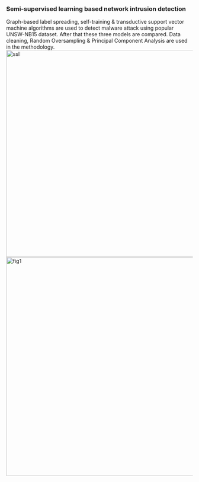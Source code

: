 ### Semi-supervised learning based network intrusion detection
Graph-based label spreading, self-training & transductive support vector machine algorithms are used to detect malware attack using popular UNSW-NB15 dataset. After that these three models are compared. Data cleaning, Random Oversampling & Principal Component Analysis are used in the methodology.
<img width="1016" height="558" alt="ssl" src="https://github.com/user-attachments/assets/dc151142-5b67-4474-9ca0-45b109615338" />
<img width="589" height="590" alt="fig1" src="https://github.com/user-attachments/assets/c9ca100f-5980-4aa8-9c01-55fd1caf5455" />
